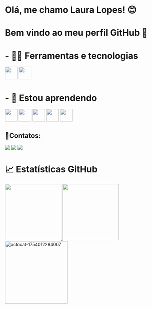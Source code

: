# Olá, me chamo Laura Lopes! 😊
# Bem vindo ao meu perfil GitHub 👋

# - 🔨🔧 Ferramentas e tecnologias
<img loading="lazy" src="https://cdn.jsdelivr.net/gh/devicons/devicon/icons/git/git-original.svg" width="40" height="40"/>

<img src="https://cdn.jsdelivr.net/gh/devicons/devicon@latest/icons/oracle/oracle-original.svg" width="40" height="40" />
          

# - 🌱 Estou aprendendo

<img src="https://cdn.jsdelivr.net/gh/devicons/devicon@latest/icons/java/java-original.svg" width="40" height="40" />

<img src="https://cdn.jsdelivr.net/gh/devicons/devicon@latest/icons/python/python-original.svg" width="40" height="40" />

<img src="https://cdn.jsdelivr.net/gh/devicons/devicon@latest/icons/javascript/javascript-original.svg" width="40" height="40" />

<img src="https://cdn.jsdelivr.net/gh/devicons/devicon@latest/icons/html5/html5-original.svg" width="40" height="40" />

<img src="https://cdn.jsdelivr.net/gh/devicons/devicon@latest/icons/css3/css3-original.svg" width="40" height="40" />
          
## 📱Contatos:
<div>
<a href="https://www.instagram.com/lauralopes.cruz/?next=%2F" target="_blank"><img loading="lazy" src="https://img.shields.io/badge/-Instagram-%23E4405F?style=for-the-badge&logo=instagram&logoColor=white" target="_blank"></a>
<a href = "lauralopess2006@gmail.com"><img loading="lazy" src="https://img.shields.io/badge/Gmail-D14836?style=for-the-badge&logo=gmail&logoColor=white" target="_blank"></a>
<a href="https://www.linkedin.com/in/laura-lopes-a5937a353/" target="_blank"><img loading="lazy" src="https://img.shields.io/badge/-LinkedIn-%230077B5?style=for-the-badge&logo=linkedin&logoColor=white" target="_blank"></a>   
</div>

# 📈 Estatísticas GitHub

<div>
<a href="https://github.com/laura853">
<img loading="lazy" height="180em" src="https://github-readme-stats.vercel.app/api/top-langs/?username=seu-usuário-aqui&layout=compact&langs_count=7&theme=dracula"/>
<img loading="lazy" height="180em" src="https://github-readme-stats.vercel.app/api?username=seu-usuário-aqui&show_icons=true&theme=dracula&include_all_commits=true&count_private=true"/>
</div>

<img width="200" height="200" alt="octocat-1754012284007" src="https://github.com/user-attachments/assets/ec0c1bbb-14e7-4409-9875-a8386510714c" />
